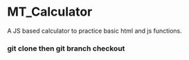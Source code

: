 # MT_Calculator
A JS based calculator to practice basic html and js functions.

### git clone then git branch checkout <YOUR BRANCH NAME>
